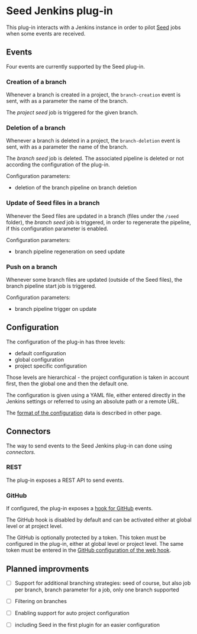 Seed Jenkins plug-in
====================

This plug-in interacts with a Jenkins instance in order to pilot [Seed](https://github.com/nemerosa/seed) jobs
when some events are received.

## Events

Four events are currently supported by the Seed plug-in.

### Creation of a branch

Whenever a branch is created in a project, the `branch-creation` event is sent, with as a parameter the name of the branch.

The _project seed_ job is triggered for the given branch.

### Deletion of a branch

Whenever a branch is deleted in a project, the `branch-deletion` event is sent, with as a parameter the name of the branch.

The _branch seed_ job is deleted. The associated pipeline is deleted or not according the configuration of the plug-in.

Configuration parameters:

* deletion of the branch pipeline on branch deletion

### Update of Seed files in a branch

Whenever the Seed files are updated in a branch (files under the `/seed` folder), the _branch seed_ job is triggered, in order to regenerate the pipeline, if this configuration parameter is enabled.

Configuration parameters:

* branch pipeline regeneration on seed update

### Push on a branch

Whenever some branch files are updated (outside of the Seed files), the branch pipeline start job is triggered.

Configuration parameters:

* branch pipeline trigger on update

## Configuration

The configuration of the plug-in has three levels:

* default configuration
* global configuration
* project specific configuration

Those levels are hierarchical - the project configuration is taken in account first, then the global one and then the default one.

The configuration is given using a YAML file, either entered directly in the Jenkins settings or referred to using an absolute path or a remote URL.

The [format of the configuration](doc/Configuration.md) data is described in other page.

## Connectors

The way to send events to the Seed Jenkins plug-in can done using _connectors_.

### REST

The plug-in exposes a REST API to send events.

### GitHub

If configured, the plug-in exposes a [hook for GitHub](https://developer.github.com/webhooks/) events.

The GitHub hook is disabled by default and can be activated either at global level or at project level.

The GitHub is optionally protected by a token. This token must be configured in the plug-in, either at global level or project level. The same token must be entered in the [GitHub configuration of the web hook](https://developer.github.com/webhooks/securing/).

## Planned improvments 

* [ ] Support for additional branching strategies: seed of course, but also job per branch, branch parameter for a job, only one branch supported
* [ ] Filtering on branches
* [ ] Enabling support for auto project configuration
* [ ] including Seed in the first plugin for an easier configuration

